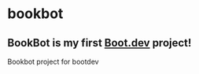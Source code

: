 # bookbot

BookBot is my first [Boot.dev](https://www.boot.dev) project!
-
Bookbot project for bootdev
